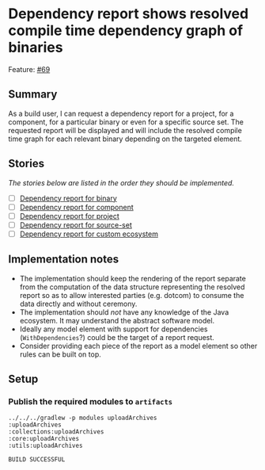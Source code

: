 # Dependency report shows resolved compile time dependency graph of binaries

Feature: [#69](https://github.com/gradle/langos/issues/69)

## Summary

As a build user, I can request a dependency report for a project, for a component, for a particular binary or even for a specific source set. The requested report will be displayed and will include the resolved compile time graph for each relevant binary depending on the targeted element.

## Stories

_The stories below are listed in the order they should be implemented._

 - [ ] [Dependency report for binary](./for-binary)
 - [ ] [Dependency report for component](./for-component)
 - [ ] [Dependency report for project](./for-project)
 - [ ] [Dependency report for source-set](./for-source-set)
 - [ ] [Dependency report for custom ecosystem](./for-custom-ecosystem)

## Implementation notes

- The implementation should keep the rendering of the report separate from the computation of the data structure representing the resolved report so as to allow interested parties (e.g. dotcom) to consume the data directly and without ceremony.
- The implementation should *not* have any knowledge of the Java ecosystem. It may understand the abstract software model.
- Ideally any model element with support for dependencies (`WithDependencies`?) could be the target of a report request.
- Consider providing each piece of the report as a model element so other rules can be built on top.

## Setup

### Publish the required modules to `artifacts`

    ../../../gradlew -p modules uploadArchives
    :uploadArchives
    :collections:uploadArchives
    :core:uploadArchives
    :utils:uploadArchives

    BUILD SUCCESSFUL

